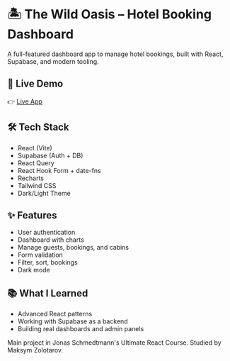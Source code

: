 # 🏝️ The Wild Oasis – Hotel Booking Dashboard

A full-featured dashboard app to manage hotel bookings, built with React, Supabase, and modern tooling.

## 🚀 Live Demo
👉 [Live App](https://the-wild-oasis-max-project.netlify.app/)

## 🛠️ Tech Stack
- React (Vite)
- Supabase (Auth + DB)
- React Query
- React Hook Form + date-fns
- Recharts
- Tailwind CSS
- Dark/Light Theme
  
## ✨ Features
- User authentication
- Dashboard with charts
- Manage guests, bookings, and cabins
- Form validation
- Filter, sort, bookings
- Dark mode

## 📚 What I Learned
- Advanced React patterns
- Working with Supabase as a backend
- Building real dashboards and admin panels

Main project in Jonas Schmedtmann's Ultimate React Course.
Studied by Maksym Zolotarov.
